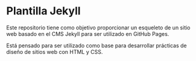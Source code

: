 # Plantilla Jekyll

Este repositorio tiene como objetivo proporcionar un esqueleto de un sitio web basado en el CMS Jekyll para ser utilizado en GitHub Pages.

Está pensado para ser utilizado como base para desarrollar prácticas de diseño de sitios web con HTML y CSS.


